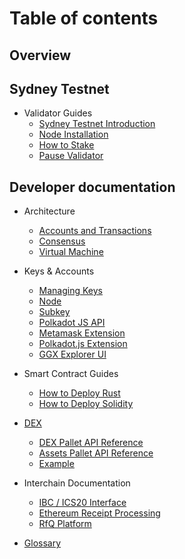 # Table of contents

## Overview

## Sydney Testnet

* Validator Guides
  * [Sydney Testnet Introduction](sydney-testnet/Introduction.md)
  * [Node Installation](sydney-testnet/validator-guides/how-to-setup-a-validator-node.md)
  * [How to Stake](sydney-testnet/validator-guides/how-to-stake-ggxt-tokens.md)
  * [Pause Validator](sydney-testnet/validator-guides/how-to-chill.md)

## Developer documentation

* Architecture
  * [Accounts and Transactions](developer-documentation/architecture/accounts-and-transactions.md)
  * [Consensus](developer-documentation/architecture/consensus.md)
  * [Virtual Machine](developer-documentation/architecture/virtual-machine.md)
* Keys & Accounts
  * [Managing Keys](developer-documentation/keys/keys.md)
  * [Node](developer-documentation/keys/node-create-keys.md)
  * [Subkey](developer-documentation/keys/subkey-create-keys.md)
  * [Polkadot JS API](developer-documentation/keys/js-create-keys.md)
  * [Metamask Extension](developer-documentation/keys/metamask-create-keys.md)
  * [Polkadot.js Extension](developer-documentation/keys/polkadot-js-create-keys.md)
  * [GGX Explorer UI](developer-documentation/keys/ggx-explorer-create-keys.md)
* Smart Contract Guides
  * [How to Deploy Rust](developer-documentation/how-to-guides/how-to-deploy-rust.md)
  * [How to Deploy Solidity](developer-documentation/how-to-guides/how-to-deploy-solidity.md)
* [DEX](developer-documentation/dex/README.md)
  * [DEX Pallet API Reference](developer-documentation/dex/api_dex.md)
  * [Assets Pallet API Reference](developer-documentation/dex/api_assets.md)
  * [Example](https://github.com/ggxchain/documentation/tree/main/src/developer-documentation/dex/examples)

* Interchain Documentation
  * [IBC / ICS20 Interface](developer-documentation/ibc/ibc.md)
  * [Ethereum Receipt Processing](developer-documentation/ibc/eth-block-relaying.md)
  * [RfQ Platform](developer-documentation/dex/dex.md)

* [Glossary](GLOSSARY.md)
